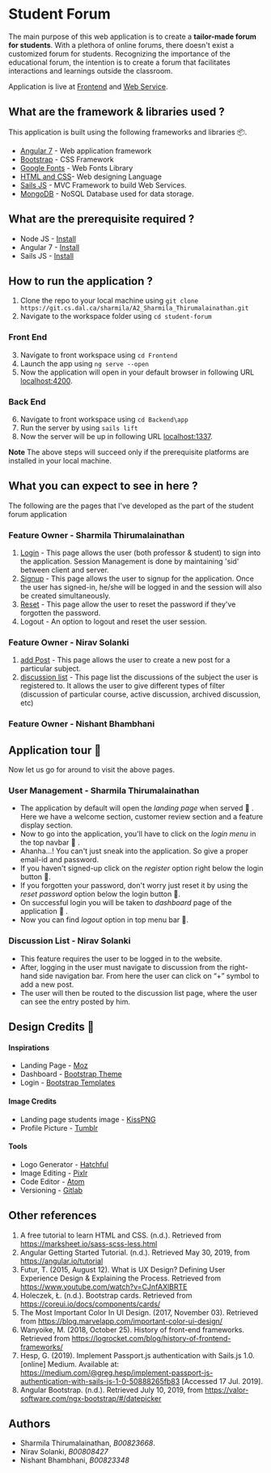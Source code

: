 # Student Forum
The main purpose of this web application is to create a **tailor-made forum for students**. With a plethora of online forums, there doesn't exist a customized forum for students. Recognizing the importance of the educational forum, the intention is to create a forum that facilitates interactions and learnings outside the classroom.

  Application is live at [Frontend](https://student-forum-2020.herokuapp.com/home) and [Web Service](https://forum-webservice.herokuapp.com/).

## What are the framework & libraries used ?
This application is built using the following frameworks and libraries :package:.
* [Angular 7](https://angular.io/) - Web application framework
* [Bootstrap](https://getbootstrap.com/)  - CSS Framework
* [Google Fonts](https://fonts.google.com/) - Web Fonts Library
* [HTML and CSS](https://www.w3schools.com/html/)- Web designing Language
* [Sails JS](https://sailsjs.com/) - MVC Framework to build Web Services.
* [MongoDB](https://www.mongodb.com/) - NoSQL Database used for data storage.


## What are the prerequisite required ?
 * Node JS - [Install](https://nodejs.org/en/download/)
 * Angular 7 - [Install](https://angular.io/guide/setup-local)
 * Sails JS - [Install](https://sailsjs.com/get-started)

## How to run the application ?
1. Clone the repo to your local machine using `git clone https://git.cs.dal.ca/sharmila/A2_Sharmila_Thirumalainathan.git`
2. Navigate to the workspace folder using `cd student-forum`

### Front End
3. Navigate to front workspace using `cd Frontend`
4. Launch the app using `ng serve --open`
5. Now the application will open in your default browser in following URL [localhost:4200](http:\\localhost:4200\home).

### Back End
6. Navigate to front workspace using `cd Backend\app`
7. Run the server by using `sails lift`
8. Now the server will be up in following URL [localhost:1337](http:\\localhost:1337).

**Note** The above steps will succeed only if the prerequisite platforms are installed in your local machine.

## What you can expect to see in here ?
The following are the pages that I've developed as the part of the student forum application

### Feature Owner - Sharmila Thirumalainathan
1. [Login](https://student-forum-2020.herokuapp.com/login) - This page allows the user (both professor & student) to sign into the application. Session Management is done by maintaining  'sid' between client and server.
2. [Signup](https://student-forum-2020.herokuapp.com/signup) - This page allows the user to signup for the application. Once the user has signed-in, he/she will be logged in and the session will also be created simultaneously.
3. [Reset](https://student-forum-2020.herokuapp.com/reset) - This page allow the user to reset the password if they've forgotten the password.
4. Logout - An option to logout and reset the user session.

### Feature Owner - Nirav Solanki
1. [add Post](https://student-forum-2020.herokuapp.com/discussions/add) - This page allows the user to create a new post for a particular subject.
2. [discussion list](https://student-forum-2020.herokuapp.com/discussions) - This page list the discussions of the subject the user is registered to. It allows the user to give different types of filter (discussion of particular course, active discussion, archived discussion, etc)
### Feature Owner - Nishant Bhambhani



## Application tour :rocket:
Now let us go for around to visit the above pages.

### User Management - Sharmila Thirumalainathan
* The application by default will open the *landing page* when served :checkered_flag: . Here we have a welcome section, customer review section and a feature display section.
* Now to go into the application, you'll have to click on the *login menu* in the top navbar :checkered_flag: .
* Ahanha...! You can't just sneak into the application. So give a proper email-id and password.
* If you haven't signed-up click on the *register* option right below the login button :checkered_flag:.
* If you forgotten your password, don't worry just reset it by using the *reset password* option below the login button :checkered_flag:.
* On successful login you will be taken to *dashboard* page of the application :checkered_flag: .
* Now you can find *logout* option in top menu bar :checkered_flag:.


### Discussion List - Nirav Solanki
* This feature requires the user to be logged in to the website.
* After, logging in the user must navigate to discussion from the right-hand side navigation bar. From here the user can click on “+” symbol to add a new post.
* The user will then be routed to the discussion list page, where the user can see the entry posted by him.

## Design Credits :art:

#### Inspirations
* Landing Page - [Moz](https://instapage.com/blog/landing-page-examples)
* Dashboard - [Bootstrap Theme](https://getbootstrap.com/docs/4.1/examples/dashboard/#)
* Login - [Bootstrap Templates](https://freshdesignweb.com/css-login-form-templates/)

#### Image Credits

* Landing page students image - [KissPNG](https://www.kisspng.com/png-international-student-scholarship-university-colle-442497/)
* Profile Picture - [Tumblr](https://www.tumblr.com/search/chandler%20icons%20season%202)

#### Tools

* Logo Generator - [Hatchful](https://hatchful.shopify.com/)
* Image Editing - [Pixlr](https://pixlr.com/x/)
* Code Editor - [Atom](https://atom.io/)
* Versioning - [Gitlab](https://git.cs.dal.ca/sharmila/A2_Sharmila_Thirumalainathan)

## Other references

1. A free tutorial to learn HTML and CSS. (n.d.). Retrieved from https://marksheet.io/sass-scss-less.html
2. Angular Getting Started Tutorial. (n.d.). Retrieved May 30, 2019, from https://angular.io/tutorial
3. Futur, T. (2015, August 12). What is UX Design? Defining User Experience Design & Explaining the Process. Retrieved from https://www.youtube.com/watch?v=CJnfAXlBRTE
4. Holeczek, Ł. (n.d.). Bootstrap cards. Retrieved from https://coreui.io/docs/components/cards/
5. The Most Important Color In UI Design. (2017, November 03). Retrieved from https://blog.marvelapp.com/important-color-ui-design/
6. Wanyoike, M. (2018, October 25). History of front-end frameworks. Retrieved from https://logrocket.com/blog/history-of-frontend-frameworks/
7. Hesp, G. (2019). Implement Passport.js authentication with Sails.js 1.0. [online] Medium. Available at: https://medium.com/@greg.hesp/implement-passport-js-authentication-with-sails-js-1-0-50888265fb83 [Accessed 17 Jul. 2019].
8. Angular Bootstrap. (n.d.). Retrieved July 10, 2019, from https://valor-software.com/ngx-bootstrap/#/datepicker

## Authors
- Sharmila Thirumalainathan, *B00823668*.
- Nirav Solanki, *B00808427*
- Nishant Bhambhani, *B00823348*
